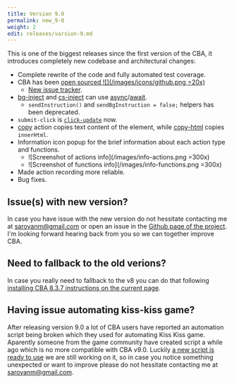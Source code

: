 ```yaml
---
title: Version 9.0
permalink: new_9-0
weight: 2
edit: releases/varsion-9.md
---
```


This is one of the biggest releases since the first version of the CBA, it
introduces completely new codebase and architectural changes:
- Complete rewrite of the code and fully automated test coverage.
- CBA has been [open sourced ![](/images/icons/github.png =20x)](https://github.com/browser-automation/cba)
  - [New issue tracker](https://github.com/browser-automation/cba/issues).
- [bg-inject](/bg-inject) and [cs-inject](/inject-cs) can use
  [async](https://developer.mozilla.org/en-US/docs/Web/JavaScript/Reference/Statements/async_function)/[await](https://developer.mozilla.org/en-US/docs/Web/JavaScript/Reference/Operators/await).
  - `sendInstruction()` and `sendBgInstruction = false;` helpers has been
    deprecated.
- `submit-click` is [`click-update`](/click-update) now.
- [copy](/copy) action copies text content of the element, while
  [copy-html](/copy-html) copies `innerHtml`.
- Information icon popup for the brief information about each action type and
  functions.
  - ![Screenshot of actions info](/images/info-actions.png =300x)
  - ![Screenshot of functions info](/images/info-functions.png =300x)
- Made action recording more reliable.
- Bug fixes.

## Issue(s) with new version?

In case you have issue with the new version do not hessitate contacting me at
[saroyanm@gmail.com](mailto:saroyanm@gmail.com) or open an issue in the [Github
page of the project](https://github.com/browser-automation/cba/issues). I'm
looking forward hearing back from you so we can together improve CBA.

## Need to fallback to the old verions?

In case you really need to fallback to the v8 you can do that following
[installing CBA 8.3.7 instructions on the current
page](/new_8#installing-cba-8.3.7).

## Having issue automating kiss-kiss game?

After releasing version 9.0 a lot of CBA users have reported an automation
script being broken which they used for automating Kiss Kiss game. Aparently
someone from the game community have created script a while ago which is no more
compatible with CBA v9.0. Luckily [a new script is ready to
use](https://chrome-automation.com/kisskiss) we are still working on it, so in
case you notice something unexpected or want to improve please do not hessitate
contacting me at [saroyanm@gmail.com](mailto:saroyanm@gmail.com).
